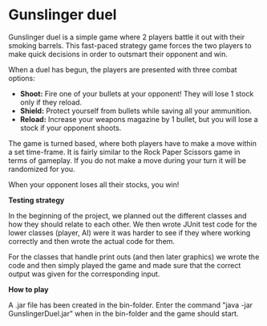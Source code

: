 # Gunslinger duel
Gunslinger duel is a simple game where 2 players battle it out with their smoking barrels. This fast-paced strategy game forces the two players to make quick decisions in order to outsmart their opponent and win.

When a duel has begun, the players are presented with three combat options:
- **Shoot:** Fire one of your bullets at your opponent! They will lose 1 stock only if they reload.
- **Shield:** Protect yourself from bullets while saving all your ammunition.
- **Reload:** Increase your weapons magazine by 1 bullet, but you will lose a stock if your opponent shoots.

The game is turned based, where both players have to make a move within a set time-frame. It is fairly similar to the Rock Paper Scissors game in terms of gameplay. If you do not make a move during your turn it will be randomized for you.

When your opponent loses all their stocks, you win!

**Testing strategy**

In the beginning of the project, we planned out the different classes and how they should relate to each other. We then wrote JUnit test code for the lower classes (player, AI) were it was harder to see if they where working correctly and then wrote the actual code for them.

For the classes that handle print outs (and then later graphics) we wrote the code and then simply played the game and made sure that the correct output was given for the corresponding input.

**How to play**

A .jar file has been created in the bin-folder. Enter the command "java -jar GunslingerDuel.jar" when in the bin-folder and the game should start.
